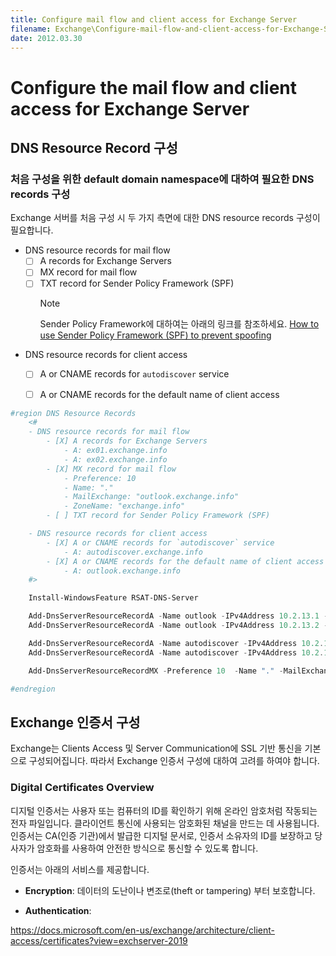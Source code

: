 ```yaml
---
title: Configure mail flow and client access for Exchange Server
filename: Exchange\Configure-mail-flow-and-client-access-for-Exchange-Server.md
date: 2012.03.30
---
```


# Configure the mail flow and client access for Exchange Server


## DNS Resource Record 구성

### 처음 구성을 위한 default domain namespace에 대하여 필요한 DNS records 구성

Exchange 서버를 처음 구성 시 두 가지 측면에 대한 DNS resource records 구성이 필요합니다.

- DNS resource records for mail flow
    - [ ] A records for Exchange Servers
    - [ ] MX record for mail flow
    - [ ] TXT record for Sender Policy Framework (SPF)
        > [!NOTE]
        > Sender Policy Framework에 대하여는 아래의 링크를 참조하세요.
        > [How to use Sender Policy Framework (SPF) to prevent spoofing](/Tech/Exchange/Conceptual/Sender-Policy-Framework)

- DNS resource records for client access
    - [ ] A or CNAME records for `autodiscover` service
    - [ ] A or CNAME records for the default name of client access


```powershell
#region DNS Resource Records
    <#
    - DNS resource records for mail flow
        - [X] A records for Exchange Servers
            - A: ex01.exchange.info
            - A: ex02.exchange.info
        - [X] MX record for mail flow
            - Preference: 10
            - Name: "."
            - MailExchange: "outlook.exchange.info"
            - ZoneName: "exchange.info" 
        - [ ] TXT record for Sender Policy Framework (SPF)

    - DNS resource records for client access
        - [X] A or CNAME records for `autodiscover` service
            - A: autodiscover.exchange.info
        - [X] A or CNAME records for the default name of client access
            - A: outlook.exchange.info
    #>

    Install-WindowsFeature RSAT-DNS-Server

    Add-DnsServerResourceRecordA -Name outlook -IPv4Address 10.2.13.1 -CreatePtr -ZoneName exchange.info -CimSession dc01.exchange.info -PassThru -Verbose
    Add-DnsServerResourceRecordA -Name outlook -IPv4Address 10.2.13.2 -CreatePtr -ZoneName exchange.info -CimSession dc01.exchange.info -PassThru -Verbose

    Add-DnsServerResourceRecordA -Name autodiscover -IPv4Address 10.2.13.1 -CreatePtr -ZoneName exchange.info -CimSession dc01.exchange.info -PassThru -Verbose
    Add-DnsServerResourceRecordA -Name autodiscover -IPv4Address 10.2.13.2 -CreatePtr -ZoneName exchange.info -CimSession dc01.exchange.info -PassThru -Verbose

    Add-DnsServerResourceRecordMX -Preference 10  -Name "." -MailExchange "outlook.exchange.info" -ZoneName "exchange.info" -CimSession dc01.exchange.info -PassThru -Verbose

#endregion
```

## Exchange 인증서 구성

Exchange는 Clients Access 및 Server Communication에 SSL 기반 통신을 기본으로 구성되어집니다. 따라서 Exchange 인증서 구성에 대하여 고려를 하여야 합니다.

### Digital Certificates Overview

디지털 인증서는 사용자 또는 컴퓨터의 ID를 확인하기 위해 온라인 암호처럼 작동되는 전자 파일입니다. 클라이언트 통신에 사용되는 암호화된 채널을 만드는 데 사용됩니다. 인증서는 CA(인증 기관)에서 발급한 디지털 문서로, 인증서 소유자의 ID를 보장하고 당사자가 암호화를 사용하여 안전한 방식으로 통신할 수 있도록 합니다.

인증서는 아래의 서비스를 제공합니다.

- **Encryption**: 데이터의 도난이나 변조로(theft or tampering) 부터 보호합니다.

- **Authentication**: 




https://docs.microsoft.com/en-us/exchange/architecture/client-access/certificates?view=exchserver-2019
